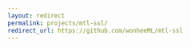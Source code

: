 ```yaml
---
layout: redirect
permalink: projects/mtl-ssl/
redirect_url: https://github.com/wonheeML/mtl-ssl
---
```

